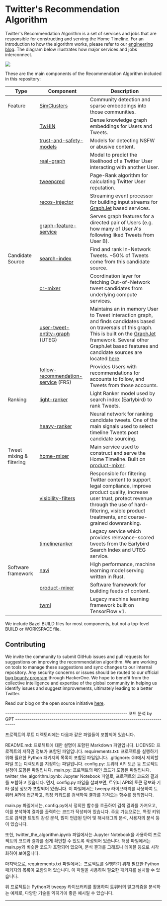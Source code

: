 # Twitter's Recommendation Algorithm

Twitter's Recommendation Algorithm is a set of services and jobs that are responsible for constructing and serving the
Home Timeline. For an introduction to how the algorithm works, please refer to our [engineering blog](https://blog.twitter.com/engineering/en_us/topics/open-source/2023/twitter-recommendation-algorithm). The
diagram below illustrates how major services and jobs interconnect.

![](docs/system-diagram.png)

These are the main components of the Recommendation Algorithm included in this repository:

| Type | Component | Description |
|------------|------------|------------|
| Feature | [SimClusters](src/scala/com/twitter/simclusters_v2/README.md) | Community detection and sparse embeddings into those communities. |
|         | [TwHIN](https://github.com/twitter/the-algorithm-ml/blob/main/projects/twhin/README.md) | Dense knowledge graph embeddings for Users and Tweets. |
|         | [trust-and-safety-models](trust_and_safety_models/README.md) | Models for detecting NSFW or abusive content. |
|         | [real-graph](src/scala/com/twitter/interaction_graph/README.md) | Model to predict the likelihood of a Twitter User interacting with another User. |
|         | [tweepcred](src/scala/com/twitter/graph/batch/job/tweepcred/README) | Page-Rank algorithm for calculating Twitter User reputation. |
|         | [recos-injector](recos-injector/README.md) | Streaming event processor for building input streams for [GraphJet](https://github.com/twitter/GraphJet) based services. |
|         | [graph-feature-service](graph-feature-service/README.md) | Serves graph features for a directed pair of Users (e.g. how many of User A's following liked Tweets from User B). |
| Candidate Source | [search-index](src/java/com/twitter/search/README.md) | Find and rank In-Network Tweets. ~50% of Tweets come from this candidate source. |
|                  | [cr-mixer](cr-mixer/README.md) | Coordination layer for fetching Out-of-Network tweet candidates from underlying compute services. |
|                  | [user-tweet-entity-graph](src/scala/com/twitter/recos/user_tweet_entity_graph/README.md) (UTEG)| Maintains an in memory User to Tweet interaction graph, and finds candidates based on traversals of this graph. This is built on the [GraphJet](https://github.com/twitter/GraphJet) framework. Several other GraphJet based features and candidate sources are located [here](src/scala/com/twitter/recos). |
|                  | [follow-recommendation-service](follow-recommendations-service/README.md) (FRS)| Provides Users with recommendations for accounts to follow, and Tweets from those accounts. |
| Ranking | [light-ranker](src/python/twitter/deepbird/projects/timelines/scripts/models/earlybird/README.md) | Light Ranker model used by search index (Earlybird) to rank Tweets. |
|         | [heavy-ranker](https://github.com/twitter/the-algorithm-ml/blob/main/projects/home/recap/README.md) | Neural network for ranking candidate tweets. One of the main signals used to select timeline Tweets post candidate sourcing. |
| Tweet mixing & filtering | [home-mixer](home-mixer/README.md) | Main service used to construct and serve the Home Timeline. Built on [product-mixer](product-mixer/README.md). |
|                          | [visibility-filters](visibilitylib/README.md) | Responsible for filtering Twitter content to support legal compliance, improve product quality, increase user trust, protect revenue through the use of hard-filtering, visible product treatments, and coarse-grained downranking. |
|                          | [timelineranker](timelineranker/README.md) | Legacy service which provides relevance-scored tweets from the Earlybird Search Index and UTEG service. |
| Software framework | [navi](navi/README.md) | High performance, machine learning model serving written in Rust. |
|                    | [product-mixer](product-mixer/README.md) | Software framework for building feeds of content. |
|                    | [twml](twml/README.md) | Legacy machine learning framework built on TensorFlow v1. |

We include Bazel BUILD files for most components, but not a top-level BUILD or WORKSPACE file.

## Contributing

We invite the community to submit GitHub issues and pull requests for suggestions on improving the recommendation algorithm. We are working on tools to manage these suggestions and sync changes to our internal repository. Any security concerns or issues should be routed to our official [bug bounty program](https://hackerone.com/twitter) through HackerOne. We hope to benefit from the collective intelligence and expertise of the global community in helping us identify issues and suggest improvements, ultimately leading to a better Twitter.

Read our blog on the open source initiative [here](https://blog.twitter.com/en_us/topics/company/2023/a-new-era-of-transparency-for-twitter).


------------------------------------------------------------- 코드 분석 by GPT ------------------------------------------------------------------------------

프로젝트의 루트 디렉토리에는 다음과 같은 파일들이 포함되어 있습니다.

README.md: 프로젝트에 대한 설명이 포함된 Markdown 파일입니다.
LICENSE: 프로젝트의 저작권 정보가 포함된 파일입니다.
requirements.txt: 프로젝트를 실행하기 위해 필요한 Python 패키지의 목록이 포함된 파일입니다.
.gitignore: Git에서 제외할 파일 또는 디렉토리를 지정하는 파일입니다.
config.py: 트위터 API 토큰 등 프로젝트 설정이 포함된 파일입니다.
main.py: 프로젝트의 메인 코드가 포함된 파일입니다.
twitter_the_algorithm.ipynb: Jupyter Notebook 파일로, 프로젝트의 코드와 결과를 포함하고 있습니다.
먼저, config.py 파일을 살펴보면, 트위터 API의 토큰 정보와 기타 설정 정보가 포함되어 있습니다. 이 파일에서는 tweepy 라이브러리를 사용하여 트위터 API에 접근하고, 특정 키워드를 검색하여 결과를 가져오는 함수를 정의합니다.

main.py 파일에서는, config.py에서 정의한 함수를 호출하여 검색 결과를 가져오고, 이를 분석하여 결과를 출력하는 코드가 작성되어 있습니다. 주요 기능으로는, 특정 키워드로 검색한 트윗의 감성 분석, 많이 언급된 단어 및 해시태그의 분석, 사용자의 분석 등이 있습니다.

또한, twitter_the_algorithm.ipynb 파일에서는 Jupyter Notebook을 사용하여 프로젝트의 코드와 결과를 쉽게 확인할 수 있도록 작성되어 있습니다. 해당 파일에서는 main.py와 비슷한 코드가 포함되어 있으며, 분석 결과를 그래프나 테이블 등으로 시각화하여 보여줍니다.

마지막으로, requirements.txt 파일에서는 프로젝트를 실행하기 위해 필요한 Python 패키지의 목록이 포함되어 있습니다. 이 파일을 사용하여 필요한 패키지를 설치할 수 있습니다.

위 프로젝트는 Python과 tweepy 라이브러리를 활용하여 트위터의 알고리즘을 분석하는 예제로, 다양한 기술을 익히기에 좋은 예시일 수 있습니다.

-----------------------------------------------------------------------------------------------------------------------------------------------------------
